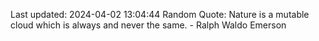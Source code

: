 Last updated: 2024-04-02 13:04:44
Random Quote: Nature is a mutable cloud which is always and never the same. - Ralph Waldo Emerson